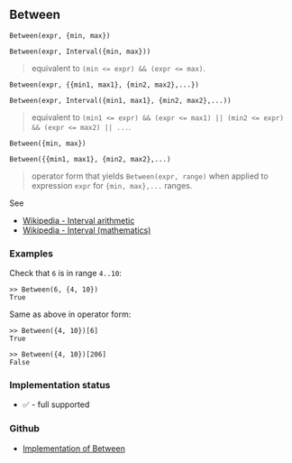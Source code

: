 ## Between

```
Between(expr, {min, max}) 

Between(expr, Interval({min, max})) 
```

> equivalent to `(min <= expr) && (expr <= max)`.

```
Between(expr, {{min1, max1}, {min2, max2},...}) 

Between(expr, Interval({min1, max1}, {min2, max2},...)) 
```

> equivalent to `(min1 <= expr) && (expr <= max1) || (min2 <= expr) && (expr <= max2) || ...`.

```
Between({min, max}) 

Between({{min1, max1}, {min2, max2},...)
```

> operator form that yields `Between(expr, range)` when applied to expression `expr` for `{min, max},...` ranges. 

See 
* [Wikipedia - Interval arithmetic](https://en.wikipedia.org/wiki/Interval_arithmetic)
* [Wikipedia - Interval (mathematics)](https://en.wikipedia.org/wiki/Interval_(mathematics))


### Examples
 
Check that `6` is in range `4..10`:
 
```
>> Between(6, {4, 10})
True
```

Same as above in operator form:

```
>> Between({4, 10})[6]
True
     
>> Between({4, 10})[206]
False
```

 

### Implementation status

* &#x2705; - full supported

### Github

* [Implementation of Between](https://github.com/axkr/symja_android_library/blob/master/symja_android_library/matheclipse-core/src/main/java/org/matheclipse/core/builtin/BooleanFunctions.java#L895) 
